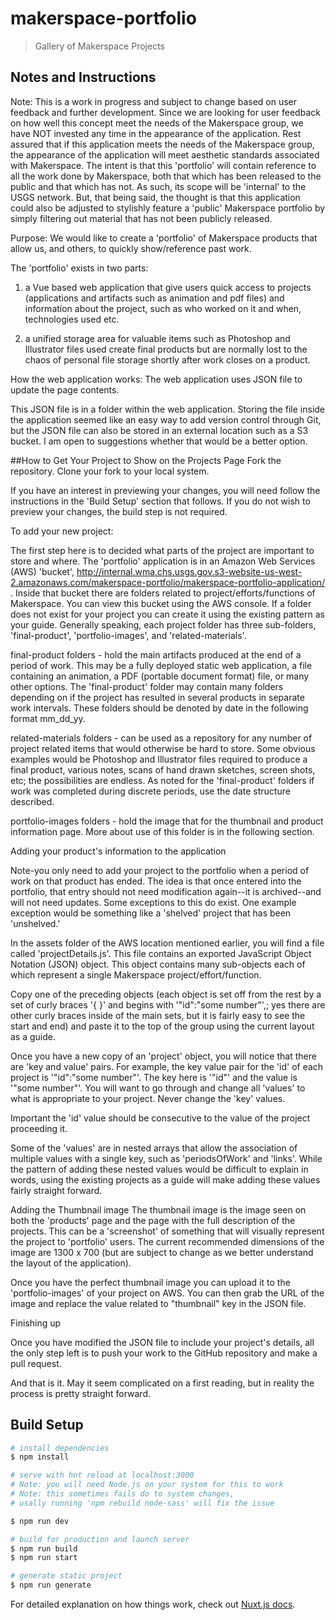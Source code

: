 # makerspace-portfolio

> Gallery of Makerspace Projects

## Notes and Instructions
Note: This is a work in progress and subject to change based on user feedback and further development.
Since we are looking for user feedback on how well this concept meet the needs of the Makerspace
group, we have NOT invested any time in the appearance of the application. Rest assured
that if this application meets the needs of the Makerspace group, the appearance of the 
application will meet aesthetic standards associated with Makerspace. The intent is that 
this 'portfolio' will contain reference to all the work done by Makerspace, both that which has been
released to the public and that which has not. As such, its scope will be 'internal' to
the USGS network. But, that being said, the thought is that this application could also
be adjusted to stylishly feature a 'public' Makerspace portfolio by simply filtering out 
material that has not been publicly released.


Purpose: We would like to create a 'portfolio' of Makerspace products that allow us, and others, to
quickly show/reference past work.
 
The 'portfolio' exists in two parts:
 
 1) a Vue based web application that give users
quick access to projects (applications and artifacts such as animation and pdf files) and information
about the project, such as who worked on it and when, technologies used etc.
 
 2) a unified storage area for valuable items such as Photoshop and Illustrator 
files used create final products but are normally lost to the chaos of personal file storage
shortly after work closes on a product. 

How the web application works:
The web application uses JSON file to update the page contents. 

This JSON file is in a folder within the web application. Storing the file inside the
application seemed like an easy way to add version control through Git, but
the JSON file can also be stored in an external location such as a S3 bucket. I am 
open to suggestions whether that would be a better option.   

##How to Get Your Project to Show on the Projects Page 
Fork the repository. Clone your fork to your local system. 

If you have an interest in previewing your changes, you will need follow the instructions
in the 'Build Setup' section that follows. If you do not wish to preview your changes, 
the build step is not required. 

To add your new project:

The first step here is to decided what parts of the project are important to store and 
where. The 'portfolio' application is in an Amazon Web Services (AWS) 'bucket', http://internal.wma.chs.usgs.gov.s3-website-us-west-2.amazonaws.com/makerspace-portfolio/makerspace-portfolio-application/ .
Inside that bucket there are folders related to project/efforts/functions of Makerspace.
You can view this bucket using the AWS console. 
If a folder does not exist for your project you can create it using the existing pattern as
your guide. Generally speaking, each project folder has three sub-folders, 'final-product',
'portfolio-images', and 'related-materials'.

final-product folders - hold the main artifacts produced at the end of a period of work. 
This may be a fully deployed static web application, a file containing an animation, a 
PDF (portable document format) file, or many other options. The 'final-product' folder may
contain many folders depending on if the project has resulted in several products in
separate work intervals. These folders should be denoted by date in the following format mm_dd_yy.

related-materials folders - can be used as a repository for any number of project related
items that would otherwise be hard to store. Some obvious examples would be Photoshop and 
Illustrator files required to produce a final product, various notes, scans of hand drawn sketches,
screen shots, etc; the possibilities are endless. As noted for the 'final-product' folders
if work was completed during discrete periods, use the date structure described. 

portfolio-images folders - hold the image that for the thumbnail and product information
page. More about use of this folder is in the following section.

Adding your product's information to the application 

Note-you only need to add your project to the portfolio when a period of work on that product
has ended. The idea is that once entered into the portfolio, that entry should not need
modification again--it is archived--and will not need updates. Some exceptions to
this do exist. One example exception would be something like a 'shelved' project that has been 'unshelved.'  

In the assets folder of the AWS location mentioned earlier, you will find a file called 'projectDetails.js'. This file contains
an exported JavaScript Object Notation (JSON) object. This object contains many sub-objects
each of which represent a single Makerspace project/effort/function. 
 
Copy one of the preceding objects (each object is set off from 
the rest by a set of curly braces '{ }' and begins with '"id":"some number"',; yes there are other curly braces inside of the 
main sets, but it is fairly easy to see the start and end) and paste it to the top of the
group using the current layout as a guide. 

Once you have a new copy of an 'project' object, you will notice that there are 'key and value' pairs.
For example, the key value pair for the 'id' of each project is '"id":"some number"'. The
key here is '"id"' and the value is '"some number"'. You will want to go through and 
change all 'values' to what is appropriate to your project. Never change the 'key' values. 

Important the 'id' value should be consecutive to the value of the project proceeding it.

Some of the 'values' are in nested arrays that allow the association of multiple values with a single key, such as
'periodsOfWork' and 'links'. While the pattern of adding these nested values would be difficult to explain in words, using the existing
projects as a guide will make adding these values fairly straight forward. 

Adding the Thumbnail image
The thumbnail image is the image seen on both the 'products' page and the page with the 
full description of the projects. This can be a 'screenshot' of something that will visually
represent the project to 'portfolio' users. The current recommended dimensions of the 
image are 1300 x 700 (but are subject to change as we better understand the layout of the application).

Once you have the perfect thumbnail image you can upload it to the 'portfolio-images' of your
project on AWS. You can then grab the URL of the image and replace the value related to 
"thumbnail" key in the JSON file.

Finishing up

Once you have modified the JSON file to include your project's details, all the only step left is 
to push your work to the GitHub repository and make a pull request. 

And that is it. May it seem complicated on a first reading, but in reality the process is pretty straight forward.   

 
## Build Setup

```bash
# install dependencies
$ npm install

# serve with hot reload at localhost:3000
# Note: you will need Node.js on your system for this to work
# Note: this sometimes fails do to system changes, 
# usally running 'npm rebuild node-sass' will fix the issue

$ npm run dev

# build for production and launch server
$ npm run build
$ npm run start

# generate static project
$ npm run generate
```

For detailed explanation on how things work, check out [Nuxt.js docs](https://nuxtjs.org).

